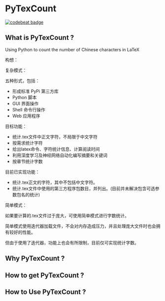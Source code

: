 # PyTexCount
[![codebeat badge](https://codebeat.co/badges/54028854-7c45-4cd6-b1af-25842c2de1b5)](https://codebeat.co/projects/github-com-hobeedzc-pytexcount-master)

## What is PyTexCount ? 
Using Python to count the number of Chinese characters in LaTeX

构想：

复杂模式：


五种形式，包括：
- 形成标准 PyPi 第三方库
- Python 脚本
- GUI 界面操作
- Shell 命令行操作
- Web 应用程序

目标功能：
- 统计.tex文件中正文字符，不局限于中文字符
- 按需求统计字符
- 给出latex命令、字符统计信息、计算阅读时间
- 利用深度学习及神经网络自动化编写摘要和关键词
- 按章节统计字数

目前已实现功能：
- 统计.tex正文的字符，其中不包括中文字符。
- 统计.tex文件中使用的第三方程序包数目，并列出。(目前并未解决包含可选参数包名的统计)

简单模式：

如果要计算的.tex文件过于庞大，可使用简单模式进行字数统计。

简单模式使用迭代器加载文件，不会对内存造成压力，并且处理庞大文件时也会拥有较好的性能。

但由于使用了迭代器，功能上也会有所限制，目前仅可实现统计字数。

## Why PyTexCount ?



## How to get PyTexCount ?



## How to Use PyTexCount ?


